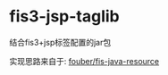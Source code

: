 # fis3-jsp-taglib
结合fis3+jsp标签配置的jar包

实现思路来自于: [fouber/fis-java-resource](https://github.com/fouber/fis-java-resource)
